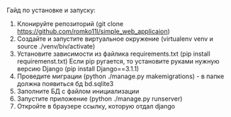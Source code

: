 Гайд по установке и запуску:
1. Клонируйте репозиторий (git clone https://github.com/romko11l/simple_web_applicaion)
2. Создайте и запустите виртуальное окружение (virtualenv venv и source ./venv/biv/activate)
3. Установите зависимости из файлика requirements.txt (pip install requiremenst.txt)
Если pip ругается, то установите руками нужную версию Django (pip install Django==3.1.1)
4. Проведите миграции (python ./manage.py makemigrations) - в папке должна появиться бд bd.sqlite3
5. Заполните БД с файлом инициализации
6. Запустите приложение (python ./manage.py runserver)
7. Откройте в браузере ссылку, которую отдал django
